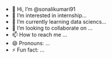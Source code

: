 - 👋 Hi, I’m @sonalikumari91
- 👀 I’m interested in internship...
- 🌱 I’m currently learning data sciencs...
- 💞️ I’m looking to collaborate on ...
- 📫 How to reach me ...
- 😄 Pronouns: ...
- ⚡ Fun fact: ...

<!---
sonalikumari91/sonalikumari91 is a ✨ special ✨ repository because its `README.md` (this file) appears on your GitHub profile.
You can click the Preview link to take a look at your changes.
--->
